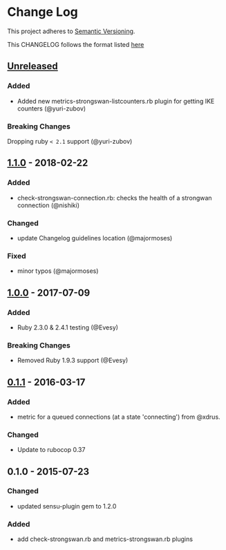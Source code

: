 # Change Log
This project adheres to [Semantic Versioning](http://semver.org/).

This CHANGELOG follows the format listed [here](https://github.com/sensu-plugins/community/blob/master/HOW_WE_CHANGELOG.md)

## [Unreleased]
### Added
- Added new metrics-strongswan-listcounters.rb plugin for getting IKE counters (@yuri-zubov)

### Breaking Changes
Dropping ruby `< 2.1` support (@yuri-zubov)

## [1.1.0] - 2018-02-22
### Added
- check-strongswan-connection.rb: checks the health of a strongwan connection (@nishiki)

### Changed
- update Changelog guidelines location (@majormoses)

### Fixed
- minor typos (@majormoses)

## [1.0.0] - 2017-07-09
### Added
- Ruby 2.3.0 & 2.4.1 testing (@Evesy)

### Breaking Changes
- Removed Ruby 1.9.3 support (@Evesy)

## [0.1.1] - 2016-03-17
### Added
- metric for a queued connections (at a state 'connecting') from @xdrus.

### Changed
- Update to rubocop 0.37

## 0.1.0 - 2015-07-23
### Changed
- updated sensu-plugin gem to 1.2.0

### Added
- add check-strongswan.rb and metrics-strongswan.rb plugins

[Unreleased]: https://github.com/sensu-plugins/sensu-plugins-strongswan/compare/1.1.0...HEAD
[1.1.0]: https://github.com/sensu-plugins/sensu-plugins-strongswan/compare/1.0.0...1.1.0
[1.0.0]: https://github.com/sensu-plugins/sensu-plugins-strongswan/0.1.1...1.0.0
[0.1.1]: https://github.com/sensu-plugins/sensu-plugins-strongswan/compare/0.1.0...0.1.1
